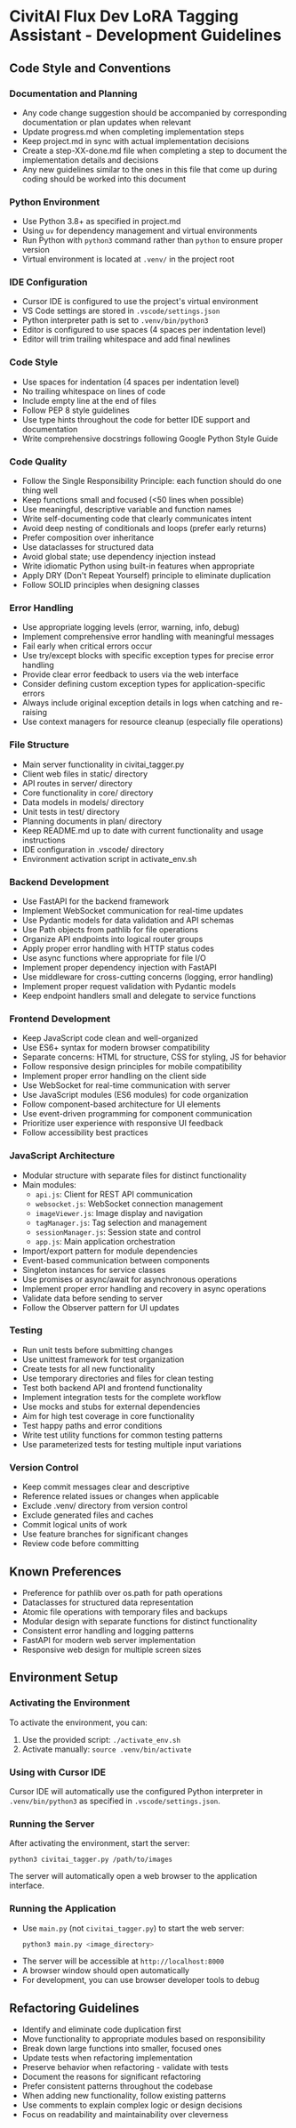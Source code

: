 # CivitAI Flux Dev LoRA Tagging Assistant - Development Guidelines

## Code Style and Conventions

### Documentation and Planning
- Any code change suggestion should be accompanied by corresponding documentation or plan updates when relevant
- Update progress.md when completing implementation steps
- Keep project.md in sync with actual implementation decisions
- Create a step-XX-done.md file when completing a step to document the implementation details and decisions
- Any new guidelines similar to the ones in this file that come up during coding should be worked into this document

### Python Environment
- Use Python 3.8+ as specified in project.md
- Using `uv` for dependency management and virtual environments
- Run Python with `python3` command rather than `python` to ensure proper version
- Virtual environment is located at `.venv/` in the project root

### IDE Configuration
- Cursor IDE is configured to use the project's virtual environment
- VS Code settings are stored in `.vscode/settings.json`
- Python interpreter path is set to `.venv/bin/python3`
- Editor is configured to use spaces (4 spaces per indentation level)
- Editor will trim trailing whitespace and add final newlines

### Code Style
- Use spaces for indentation (4 spaces per indentation level)
- No trailing whitespace on lines of code
- Include empty line at the end of files
- Follow PEP 8 style guidelines
- Use type hints throughout the code for better IDE support and documentation
- Write comprehensive docstrings following Google Python Style Guide

### Code Quality
- Follow the Single Responsibility Principle: each function should do one thing well
- Keep functions small and focused (<50 lines when possible)
- Use meaningful, descriptive variable and function names
- Write self-documenting code that clearly communicates intent
- Avoid deep nesting of conditionals and loops (prefer early returns)
- Prefer composition over inheritance
- Use dataclasses for structured data
- Avoid global state; use dependency injection instead
- Write idiomatic Python using built-in features when appropriate
- Apply DRY (Don't Repeat Yourself) principle to eliminate duplication
- Follow SOLID principles when designing classes

### Error Handling
- Use appropriate logging levels (error, warning, info, debug)
- Implement comprehensive error handling with meaningful messages
- Fail early when critical errors occur
- Use try/except blocks with specific exception types for precise error handling
- Provide clear error feedback to users via the web interface
- Consider defining custom exception types for application-specific errors
- Always include original exception details in logs when catching and re-raising
- Use context managers for resource cleanup (especially file operations)

### File Structure
- Main server functionality in civitai_tagger.py
- Client web files in static/ directory
- API routes in server/ directory
- Core functionality in core/ directory
- Data models in models/ directory
- Unit tests in test/ directory
- Planning documents in plan/ directory
- Keep README.md up to date with current functionality and usage instructions
- IDE configuration in .vscode/ directory
- Environment activation script in activate_env.sh

### Backend Development
- Use FastAPI for the backend framework
- Implement WebSocket communication for real-time updates
- Use Pydantic models for data validation and API schemas
- Use Path objects from pathlib for file operations
- Organize API endpoints into logical router groups
- Apply proper error handling with HTTP status codes
- Use async functions where appropriate for file I/O
- Implement proper dependency injection with FastAPI
- Use middleware for cross-cutting concerns (logging, error handling)
- Implement proper request validation with Pydantic models
- Keep endpoint handlers small and delegate to service functions

### Frontend Development
- Keep JavaScript code clean and well-organized
- Use ES6+ syntax for modern browser compatibility
- Separate concerns: HTML for structure, CSS for styling, JS for behavior
- Follow responsive design principles for mobile compatibility
- Implement proper error handling on the client side
- Use WebSocket for real-time communication with server
- Use JavaScript modules (ES6 modules) for code organization
- Follow component-based architecture for UI elements
- Use event-driven programming for component communication
- Prioritize user experience with responsive UI feedback
- Follow accessibility best practices

### JavaScript Architecture
- Modular structure with separate files for distinct functionality
- Main modules:
  - `api.js`: Client for REST API communication
  - `websocket.js`: WebSocket connection management
  - `imageViewer.js`: Image display and navigation
  - `tagManager.js`: Tag selection and management
  - `sessionManager.js`: Session state and control
  - `app.js`: Main application orchestration
- Import/export pattern for module dependencies
- Event-based communication between components
- Singleton instances for service classes
- Use promises or async/await for asynchronous operations
- Implement proper error handling and recovery in async operations
- Validate data before sending to server
- Follow the Observer pattern for UI updates

### Testing
- Run unit tests before submitting changes
- Use unittest framework for test organization
- Create tests for all new functionality
- Use temporary directories and files for clean testing
- Test both backend API and frontend functionality
- Implement integration tests for the complete workflow
- Use mocks and stubs for external dependencies
- Aim for high test coverage in core functionality
- Test happy paths and error conditions
- Write test utility functions for common testing patterns
- Use parameterized tests for testing multiple input variations

### Version Control
- Keep commit messages clear and descriptive
- Reference related issues or changes when applicable
- Exclude .venv/ directory from version control
- Exclude generated files and caches
- Commit logical units of work
- Use feature branches for significant changes
- Review code before committing

## Known Preferences
- Preference for pathlib over os.path for path operations
- Dataclasses for structured data representation
- Atomic file operations with temporary files and backups
- Modular design with separate functions for distinct functionality
- Consistent error handling and logging patterns
- FastAPI for modern web server implementation
- Responsive web design for multiple screen sizes

## Environment Setup

### Activating the Environment
To activate the environment, you can:
1. Use the provided script: `./activate_env.sh`
2. Activate manually: `source .venv/bin/activate`

### Using with Cursor IDE
Cursor IDE will automatically use the configured Python interpreter in `.venv/bin/python3`
as specified in `.vscode/settings.json`.

### Running the Server
After activating the environment, start the server:
```
python3 civitai_tagger.py /path/to/images
```

The server will automatically open a web browser to the application interface.

### Running the Application
- Use `main.py` (not `civitai_tagger.py`) to start the web server:
  ```bash
  python3 main.py <image_directory>
  ```
- The server will be accessible at `http://localhost:8000`
- A browser window should open automatically
- For development, you can use browser developer tools to debug

## Refactoring Guidelines
- Identify and eliminate code duplication first
- Move functionality to appropriate modules based on responsibility
- Break down large functions into smaller, focused ones
- Update tests when refactoring implementation
- Preserve behavior when refactoring - validate with tests
- Document the reasons for significant refactoring
- Prefer consistent patterns throughout the codebase
- When adding new functionality, follow existing patterns
- Use comments to explain complex logic or design decisions
- Focus on readability and maintainability over cleverness

